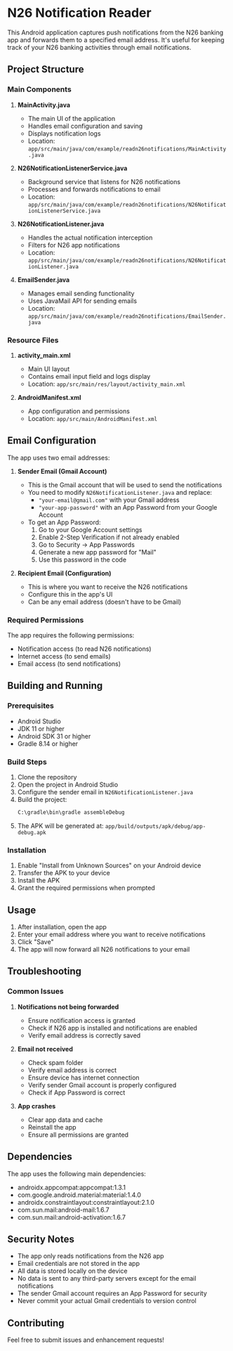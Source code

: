 # N26 Notification Reader

This Android application captures push notifications from the N26 banking app and forwards them to a specified email address. It's useful for keeping track of your N26 banking activities through email notifications.

## Project Structure

### Main Components

1. **MainActivity.java**
   - The main UI of the application
   - Handles email configuration and saving
   - Displays notification logs
   - Location: `app/src/main/java/com/example/readn26notifications/MainActivity.java`

2. **N26NotificationListenerService.java**
   - Background service that listens for N26 notifications
   - Processes and forwards notifications to email
   - Location: `app/src/main/java/com/example/readn26notifications/N26NotificationListenerService.java`

3. **N26NotificationListener.java**
   - Handles the actual notification interception
   - Filters for N26 app notifications
   - Location: `app/src/main/java/com/example/readn26notifications/N26NotificationListener.java`

4. **EmailSender.java**
   - Manages email sending functionality
   - Uses JavaMail API for sending emails
   - Location: `app/src/main/java/com/example/readn26notifications/EmailSender.java`

### Resource Files

1. **activity_main.xml**
   - Main UI layout
   - Contains email input field and logs display
   - Location: `app/src/main/res/layout/activity_main.xml`

2. **AndroidManifest.xml**
   - App configuration and permissions
   - Location: `app/src/main/AndroidManifest.xml`

## Email Configuration

The app uses two email addresses:

1. **Sender Email (Gmail Account)**
   - This is the Gmail account that will be used to send the notifications
   - You need to modify `N26NotificationListener.java` and replace:
     - `"your-email@gmail.com"` with your Gmail address
     - `"your-app-password"` with an App Password from your Google Account
   - To get an App Password:
     1. Go to your Google Account settings
     2. Enable 2-Step Verification if not already enabled
     3. Go to Security → App Passwords
     4. Generate a new app password for "Mail"
     5. Use this password in the code

2. **Recipient Email (Configuration)**
   - This is where you want to receive the N26 notifications
   - Configure this in the app's UI
   - Can be any email address (doesn't have to be Gmail)

### Required Permissions

The app requires the following permissions:
- Notification access (to read N26 notifications)
- Internet access (to send emails)
- Email access (to send notifications)

## Building and Running

### Prerequisites

- Android Studio
- JDK 11 or higher
- Android SDK 31 or higher
- Gradle 8.14 or higher

### Build Steps

1. Clone the repository
2. Open the project in Android Studio
3. Configure the sender email in `N26NotificationListener.java`
4. Build the project:
   ```bash
   C:\gradle\bin\gradle assembleDebug
   ```
5. The APK will be generated at: `app/build/outputs/apk/debug/app-debug.apk`

### Installation

1. Enable "Install from Unknown Sources" on your Android device
2. Transfer the APK to your device
3. Install the APK
4. Grant the required permissions when prompted

## Usage

1. After installation, open the app
2. Enter your email address where you want to receive notifications
3. Click "Save"
4. The app will now forward all N26 notifications to your email

## Troubleshooting

### Common Issues

1. **Notifications not being forwarded**
   - Ensure notification access is granted
   - Check if N26 app is installed and notifications are enabled
   - Verify email address is correctly saved

2. **Email not received**
   - Check spam folder
   - Verify email address is correct
   - Ensure device has internet connection
   - Verify sender Gmail account is properly configured
   - Check if App Password is correct

3. **App crashes**
   - Clear app data and cache
   - Reinstall the app
   - Ensure all permissions are granted

## Dependencies

The app uses the following main dependencies:
- androidx.appcompat:appcompat:1.3.1
- com.google.android.material:material:1.4.0
- androidx.constraintlayout:constraintlayout:2.1.0
- com.sun.mail:android-mail:1.6.7
- com.sun.mail:android-activation:1.6.7

## Security Notes

- The app only reads notifications from the N26 app
- Email credentials are not stored in the app
- All data is stored locally on the device
- No data is sent to any third-party servers except for the email notifications
- The sender Gmail account requires an App Password for security
- Never commit your actual Gmail credentials to version control

## Contributing

Feel free to submit issues and enhancement requests!